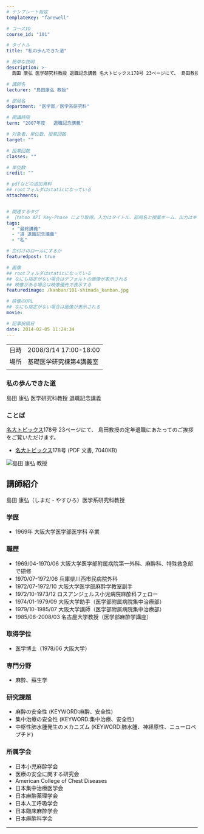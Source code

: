 ```yaml
---
# テンプレート指定
templateKey: "farewell"

# コースID
course_id: "101"

# タイトル
title: "私の歩んできた道"

# 簡単な説明
description: >-
  島田 康弘 医学研究科教授 退職記念講義 名大トピックス178号 23ページにて、 島田教授の定年退職にあたってのご挨拶をご覧いただけます。   * 名大ト ....

# 講師名
lecturer: "島田康弘 教授"

# 部局名
department: "医学部／医学系研究科"

# 開講時限
term: "2007年度	退職記念講義"

# 対象者、単位数、授業回数
target: ""

# 授業回数
classes: ""

# 単位数
credit: ""

# pdfなどの追加資料
## rootフォルダはstaticになっている
attachments:


# 関連するタグ
# （Yahoo API Key-Phase により取得。入力はタイトル、部局名と授業ホーム、出力はキーフレーズ（tags））
tags:
  - "最終講義"
  - "道 退職記念講義"
  - "私"

# 色付けのロールにするか
featuredpost: true

# 画像
## rootフォルダはstaticになっている
## なにも指定がない場合はデフォルトの画像が表示される
## 映像がある場合は映像優先で表示する
featuredimage: /kanban/101-shimada_kanban.jpg

# 映像のURL
## なにも指定がない場合は画像が表示される
movie: 

# 記事投稿日
date: 2014-02-05 11:24:34
---
```


|   |   |
|---|---|
| 日時 | 2008/3/14  17:00-18:00 |
| 場所 | 基礎医学研究棟第4講義室 |
|   |   |


### 私の歩んできた道

島田 康弘 医学研究科教授 退職記念講義

### ことば

[名大トピックス](http://www.nagoya-u.ac.jp/about-nu/public-relations/publication/topics-archive.html)178号 23ページにて、 島田教授の定年退職にあたってのご挨拶をご覧いただけます。

* <a href="http://www.nagoya-u.ac.jp/about-nu/public-relations/publication/upload_images/no178.pdf" target="_blank">[名大トピックス](http://www.nagoya-u.ac.jp/about-nu/public-relations/publication/topics-archive.html)178号</a> (PDF 文書, 7040KB)



![島田 康弘 教授](https://ocw.nagoya-u.jp/files/101/shimada_kao.jpg) 
## 講師紹介

島田 康弘（しまだ・やすひろ）医学系研究科教授

### 学歴

* 1969年 大阪大学医学部医学科 卒業

### 職歴

* 1969/04-1970/06 大阪大学医学部附属病院第一外科、麻酔科、特殊救急部で研修
* 1970/07-1972/06 兵庫県川西市民病院外科
* 1972/07-1972/10 大阪大学医学部麻酔学教室副手
* 1972/10-1973/12 ロスアンジェルス小児病院麻酔科フェロー
* 1974/01-1979/09 大阪大学助手（医学部附属病院集中治療部）
* 1979/10-1985/07 大阪大学講師（医学部附属病院集中治療部）
* 1985/08-2008/03 名古屋大学教授（医学部麻酔学講座）

### 取得学位

* 医学博士（1978/06 大阪大学）

### 専門分野

* 麻酔、蘇生学

### 研究課題

* 麻酔の安全性 (KEYWORD:麻酔、安全性)
* 集中治療の安全性 (KEYWORD:集中治療、安全性)
* 中枢性肺水腫発生のメカニズム (KEYWORD:肺水腫、神経原性、ニューロペプチド)

### 所属学会

* 日本小児麻酔学会
* 医療の安全に関する研究会
* American College of Chest Diseases
* 日本集中治療医学会
* 日本麻酔薬理学会
* 日本人工呼吸学会
* 日本臨床麻酔学会
* 日本麻酔科学会



-----
